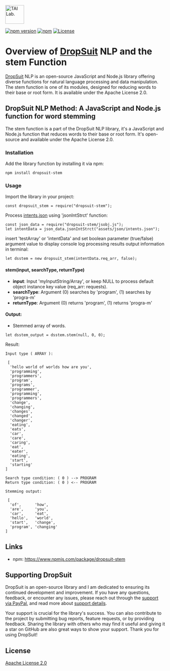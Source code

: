 [<img alt="TAI Lab." width="59px" src="https://github.com/ladooniani/tailab/blob/master/assets/tai_lab_terbinari_cbm_project_logo.png" />](https://github.com/ladooniani/dropsuit#readme)

[![npm version](https://img.shields.io/npm/v/dropsuit-stem.svg?style=flat)](https://www.npmjs.com/package/dropsuit-stem) [![npm](https://img.shields.io/npm/dt/dropsuit-stem.svg?style=flat-square)](https://www.npmjs.com/package/dropsuit-stem) [![License](https://img.shields.io/npm/l/dropsuit-stem.svg)](https://www.npmjs.com/package/dropsuit-stem)

# Overview of [DropSuit](https://github.com/ladooniani/dropsuit#readme) NLP and the stem Function

[DropSuit](https://github.com/ladooniani/dropsuit#readme) NLP is an open-source JavaScript and Node.js library offering diverse functions for natural language processing and data manipulation. The stem function is one of its modules, designed for reducing words to their base or root form. It is available under the Apache License 2.0.

## DropSuit NLP Method: A JavaScript and Node.js function for word stemming

The stem function is a part of the DropSuit NLP library, it's a JavaScript and Node.js function that reduces words to their base or root form. It's open-source and available under the Apache License 2.0.

### Installation

Add the library function by installing it via npm:

```
npm install dropsuit-stem
```

### Usage

Import the library in your project:

```
const dropsuit_stem = require("dropsuit-stem");

```

Process  [intents.json](https://github.com/ladooniani/dropsuit-stem/blob/main/test/intents.json)  using 'jsonIntStrct' function:

```
const json_data = require("dropsuit-stem/jsobj.js");
let intentData = json_data.jsonIntStrct("assets/json/intents.json");

```

insert 'testArray' or 'intentData' and set boolean parameter (true/false) argument value to display console log processing results output information in terminal:

```
let dsstem = new dropsuit_stem(intentData.req_arr, false);

```

#### stem(input, searchType, returnType)

- **input**: Input 'myInputString/Array', or keep NULL to process default object instance key value (req_arr: requests).
- **searchType**: Argument (0) searches by 'program', (1) searches by 'progra-m'
- **returnType**: Argument (0) returns 'program', (1) returns 'progra-m'

#### Output:

- Stemmed array of words.

```
let dsstem_output = dsstem.stem(null, 0, 0);
```

Result:

```
Input type ( ARRAY ):

 [
  'hello world of worlds how are you',
  'programming',
  'programmers',
  'program',
  'programs',
  'programmer',
  'programming',
  'programmers',
  'change',
  'changing',
  'changes',
  'changed',
  'changer',
  'eating',
  'eats',
  'car',
  'care',
  'caring',
  'eat',
  'eater',
  'eating',
  'start',
  'starting'
]

Search type condition: ( 0 ) --> PROGRAM
Return type condition: ( 0 ) <-- PROGRAM

Stemming output:

 [
  'of',      'how',
  'are',     'you',
  'car',     'eat',
  'hello',   'world',
  'start',   'change',
  'program', 'changing'
]
```

## Links

- npm: https://www.npmjs.com/package/dropsuit-stem

## Supporting DropSuit

DropSuit is an open-source library and I am dedicated to ensuring its continued development and improvement. If you have any questions, feedback, or encounter any issues, please reach out through the [support via PayPal](https://www.paypal.com/paypalme/dropsuit?country.x=GE&locale.x=en_US), and read more about [support details](https://github.com/ladooniani/dropsuit/blob/main/Support.md).

Your support is crucial for the library's success. You can also contribute to the project by submitting bug reports, feature requests, or by providing feedback. Sharing the library with others who may find it useful and giving it a star on GitHub are also great ways to show your support. Thank you for using DropSuit!

## License

[Apache License 2.0](LICENSE.txt)